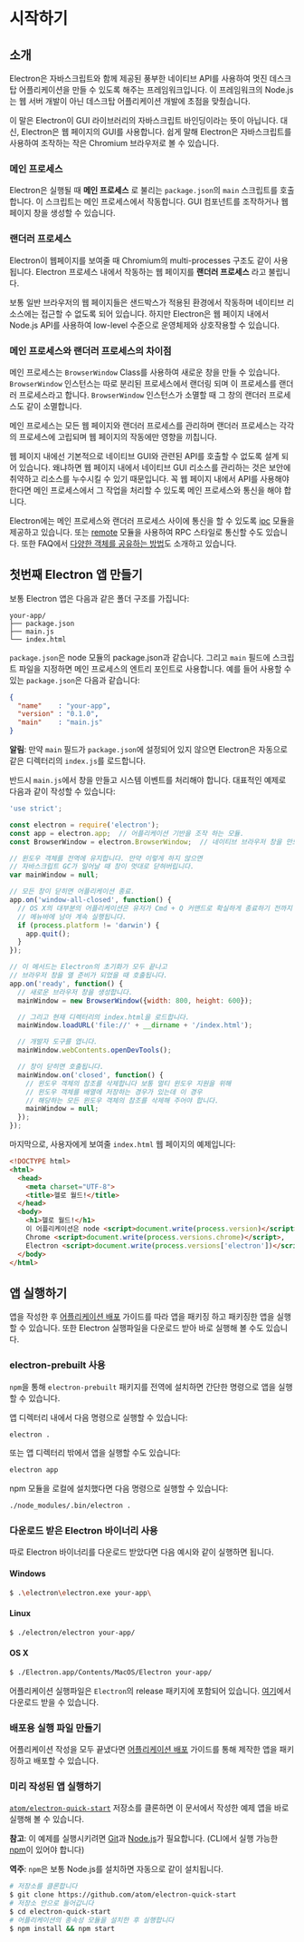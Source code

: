 # 시작하기

## 소개

Electron은 자바스크립트와 함께 제공된 풍부한 네이티브 API를 사용하여 멋진 데스크탑
어플리케이션을 만들 수 있도록 해주는 프레임워크입니다. 이 프레임워크의 Node.js는 웹
서버 개발이 아닌 데스크탑 어플리케이션 개발에 초점을 맞췄습니다.

이 말은 Electron이 GUI 라이브러리의 자바스크립트 바인딩이라는 뜻이 아닙니다. 대신,
Electron은 웹 페이지의 GUI를 사용합니다. 쉽게 말해 Electron은 자바스크립트를 사용하여
조작하는 작은 Chromium 브라우저로 볼 수 있습니다.

### 메인 프로세스

Electron은 실행될 때 __메인 프로세스__ 로 불리는 `package.json`의 `main` 스크립트를
호출합니다. 이 스크립트는 메인 프로세스에서 작동합니다. GUI 컴포넌트를 조작하거나 웹
페이지 창을 생성할 수 있습니다.

### 랜더러 프로세스

Electron이 웹페이지를 보여줄 때 Chromium의 multi-processes 구조도 같이 사용됩니다.
Electron 프로세스 내에서 작동하는 웹 페이지를 __랜더러 프로세스__ 라고 불립니다.

보통 일반 브라우저의 웹 페이지들은 샌드박스가 적용된 환경에서 작동하며 네이티브
리소스에는 접근할 수 없도록 되어 있습니다. 하지만 Electron은 웹 페이지 내에서 Node.js
API를 사용하여 low-level 수준으로 운영체제와 상호작용할 수 있습니다.

### 메인 프로세스와 랜더러 프로세스의 차이점

메인 프로세스는 `BrowserWindow` Class를 사용하여 새로운 창을 만들 수 있습니다.
`BrowserWindow` 인스턴스는 따로 분리된 프로세스에서 랜더링 되며 이 프로세스를 랜더러
프로세스라고 합니다. `BrowserWindow` 인스턴스가 소멸할 때 그 창의 랜더러 프로세스도
같이 소멸합니다.

메인 프로세스는 모든 웹 페이지와 랜더러 프로세스를 관리하며 랜더러 프로세스는 각각의
프로세스에 고립되며 웹 페이지의 작동에만 영향을 끼칩니다.

웹 페이지 내에선 기본적으로 네이티브 GUI와 관련된 API를 호출할 수 없도록 설계 되어
있습니다. 왜냐하면 웹 페이지 내에서 네이티브 GUI 리소스를 관리하는 것은 보안에 취약하고
리소스를 누수시킬 수 있기 때문입니다. 꼭 웹 페이지 내에서 API를 사용해야 한다면 메인
프로세스에서 그 작업을 처리할 수 있도록 메인 프로세스와 통신을 해야 합니다.

Electron에는 메인 프로세스와 랜더러 프로세스 사이에 통신을 할 수 있도록
[ipc](../api/ipc-renderer.md) 모듈을 제공하고 있습니다.
또는 [remote](../api/remote.md) 모듈을 사용하여 RPC 스타일로 통신할 수도 있습니다.
또한 FAQ에서 [다양한 객체를 공유하는 방법](share-data)도 소개하고 있습니다.

## 첫번째 Electron 앱 만들기

보통 Electron 앱은 다음과 같은 폴더 구조를 가집니다:

```text
your-app/
├── package.json
├── main.js
└── index.html
```

`package.json`은 node 모듈의 package.json과 같습니다. 그리고 `main` 필드에 스크립트
파일을 지정하면 메인 프로세스의 엔트리 포인트로 사용합니다. 예를 들어 사용할 수 있는
`package.json`은 다음과 같습니다:

```json
{
  "name"    : "your-app",
  "version" : "0.1.0",
  "main"    : "main.js"
}
```

__알림__: 만약 `main` 필드가 `package.json`에 설정되어 있지 않으면 Electron은
자동으로 같은 디렉터리의 `index.js`를 로드합니다.

반드시 `main.js`에서 창을 만들고 시스템 이벤트를 처리해야 합니다. 대표적인 예제로
다음과 같이 작성할 수 있습니다:

```javascript
'use strict';

const electron = require('electron');
const app = electron.app;  // 어플리케이션 기반을 조작 하는 모듈.
const BrowserWindow = electron.BrowserWindow;  // 네이티브 브라우저 창을 만드는 모듈.

// 윈도우 객체를 전역에 유지합니다. 만약 이렇게 하지 않으면
// 자바스크립트 GC가 일어날 때 창이 멋대로 닫혀버립니다.
var mainWindow = null;

// 모든 창이 닫히면 어플리케이션 종료.
app.on('window-all-closed', function() {
  // OS X의 대부분의 어플리케이션은 유저가 Cmd + Q 커맨드로 확실하게 종료하기 전까지
  // 메뉴바에 남아 계속 실행됩니다.
  if (process.platform != 'darwin') {
    app.quit();
  }
});

// 이 메서드는 Electron의 초기화가 모두 끝나고
// 브라우저 창을 열 준비가 되었을 때 호출됩니다.
app.on('ready', function() {
  // 새로운 브라우저 창을 생성합니다.
  mainWindow = new BrowserWindow({width: 800, height: 600});

  // 그리고 현재 디렉터리의 index.html을 로드합니다.
  mainWindow.loadURL('file://' + __dirname + '/index.html');

  // 개발자 도구를 엽니다.
  mainWindow.webContents.openDevTools();

  // 창이 닫히면 호출됩니다.
  mainWindow.on('closed', function() {
    // 윈도우 객체의 참조를 삭제합니다 보통 멀티 윈도우 지원을 위해
    // 윈도우 객체를 배열에 저장하는 경우가 있는데 이 경우
    // 해당하는 모든 윈도우 객체의 참조를 삭제해 주어야 합니다.
    mainWindow = null;
  });
});
```

마지막으로, 사용자에게 보여줄 `index.html` 웹 페이지의 예제입니다:

```html
<!DOCTYPE html>
<html>
  <head>
    <meta charset="UTF-8">
    <title>헬로 월드!</title>
  </head>
  <body>
    <h1>헬로 월드!</h1>
    이 어플리케이션은 node <script>document.write(process.version)</script>,
    Chrome <script>document.write(process.versions.chrome)</script>,
    Electron <script>document.write(process.versions['electron'])</script>을 사용합니다.
  </body>
</html>
```

## 앱 실행하기

앱을 작성한 후 [어플리케이션 배포](application-distribution.md) 가이드를 따라 앱을
패키징 하고 패키징한 앱을 실행할 수 있습니다. 또한 Electron 실행파일을 다운로드 받아
바로 실행해 볼 수도 있습니다.

### electron-prebuilt 사용

`npm`을 통해 `electron-prebuilt` 패키지를 전역에 설치하면 간단한 명령으로 앱을
실행할 수 있습니다.

앱 디렉터리 내에서 다음 명령으로 실행할 수 있습니다:

```bash
electron .
```

또는 앱 디렉터리 밖에서 앱을 실행할 수도 있습니다:

```bash
electron app
```

npm 모듈을 로컬에 설치했다면 다음 명령으로 실행할 수 있습니다:

```bash
./node_modules/.bin/electron .
```

### 다운로드 받은 Electron 바이너리 사용

따로 Electron 바이너리를 다운로드 받았다면 다음 예시와 같이 실행하면 됩니다.

#### Windows

```bash
$ .\electron\electron.exe your-app\
```

#### Linux

```bash
$ ./electron/electron your-app/
```

#### OS X

```bash
$ ./Electron.app/Contents/MacOS/Electron your-app/
```

어플리케이션 실행파일은 `Electron`의 release 패키지에 포함되어 있습니다.
[여기](https://github.com/atom/electron/releases)에서 다운로드 받을 수 있습니다.

### 배포용 실행 파일 만들기

어플리케이션 작성을 모두 끝냈다면 [어플리케이션 배포](application-distribution.md)
가이드를 통해 제작한 앱을 패키징하고 배포할 수 있습니다.

### 미리 작성된 앱 실행하기

[`atom/electron-quick-start`](https://github.com/atom/electron-quick-start)
저장소를 클론하면 이 문서에서 작성한 예제 앱을 바로 실행해 볼 수 있습니다.

**참고**: 이 예제를 실행시키려면 [Git](https://git-scm.com)과
[Node.js](https://nodejs.org/en/download/)가 필요합니다. (CLI에서 실행 가능한
  [npm](https://npmjs.org)이 있어야 합니다)

**역주**: `npm`은 보통 Node.js를 설치하면 자동으로 같이 설치됩니다.

```bash
# 저장소를 클론합니다
$ git clone https://github.com/atom/electron-quick-start
# 저장소 안으로 들어갑니다
$ cd electron-quick-start
# 어플리케이션의 종속성 모듈을 설치한 후 실행합니다
$ npm install && npm start
```

[share-data]: ../faq/electron-faq.md#어떻게-웹-페이지-간에-데이터를-공유할-수-있나요
